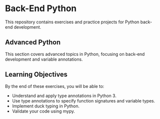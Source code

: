 # Back-End Python
This repository contains exercises and practice projects for Python back-end development.

## Advanced Python
This section covers advanced topics in Python, focusing on back-end development and variable annotations.

## Learning Objectives
By the end of these exercises, you will be able to:
- Understand and apply type annotations in Python 3.
- Use type annotations to specify function signatures and variable types.
- Implement duck typing in Python.
- Validate your code using mypy.
